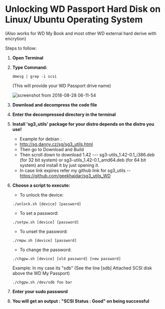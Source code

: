 # Unlocking WD Passport Hard Disk on Linux/ Ubuntu Operating System
(Also works for WD My Book and most other WD external hard derive with encrytion)

Steps to follow:

1. **Open Terminal**
2. **Type Command:**
    ```
    dmesg | grep -i scsi
    ```
   (This will provide your WD Passport drive name)
   
   ![screenshot from 2018-08-28 06-11-54](https://user-images.githubusercontent.com/42756579/44694630-3835e680-aa8c-11e8-8163-14d51ca14337.png)
3. **Download and decompress the code file**
4. **Enter the decompressed directory in the terminal**
5. **Install 'sg3_utils' package for your distro depends on the distro you use!**
    *   Example for debian :
    *   http://sg.danny.cz/sg/sg3_utils.html
    *   Then go to Download and Build 
    *   Then scroll down to download 1.42 --- sg3-utils_1.42-0.1_i386.deb (for 32 bit system) or sg3-utils_1.42-0.1_amd64.deb (for 64 bit system) and install it by just opening it.
    *  In case link expires refer my github link for sg3_utils -- https://github.com/geekhaidar/sg3_utils_WD
6. **Choose a script to execute:**
    * To unlock the device:
    ```
    ./unlock.sh [device] [password]
    ```
    * To set a password:
    ```
    ./setpw.sh [device] [password]
    ```
    * To unset the password:
    ```
    ./rmpw.sh [device] [password]
    ```
    * To change the password:
    ```
    ./chgpw.sh [device] [old password] [new password]
    ```
    Example: In my case its "sdb" (See the line [sdb] Attached SCSI disk above the WD My Passport)
    ```
    ./chgpw.sh /dev/sdb foo bar
    ```
7. **Enter your sudo password**
8. **You will get an output : "SCSI Status : Good" on being successful**
